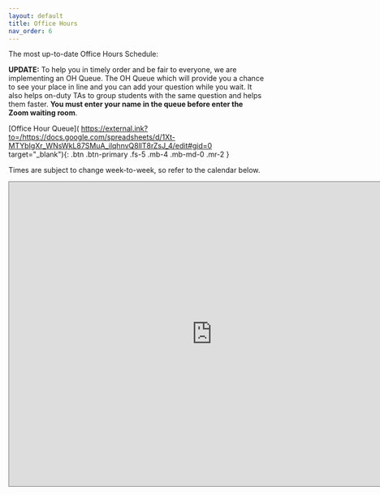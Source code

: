 ```yaml
---
layout: default
title: Office Hours
nav_order: 6
---
```


The most up-to-date Office Hours Schedule:

**UPDATE:** To help you in timely order and be fair to everyone, we are implementing an OH Queue. The OH Queue which will provide you a chance to see your place in line and you can add your question while you wait. It also helps on-duty TAs to group students with the same question and helps them faster. **You must enter your name in the queue before enter the Zoom waiting room**.

[Office Hour Queue]( https://external.ink?to=/https://docs.google.com/spreadsheets/d/1Xt-MTYbIgXr_WNsWkL87SMuA_ilqhnvQ8llT8rZsJ_4/edit#gid=0 target="_blank"){: .btn .btn-primary .fs-5 .mb-4 .mb-md-0 .mr-2 }

Times are subject to change week-to-week, so refer to the calendar below.

<iframe src="https://calendar.google.com/calendar/embed?height=600&wkst=1&bgcolor=%23ffffff&ctz=America%2FNew_York&mode=WEEK&src=aHNjdGVkcjVyb2NiZWMwa3Bjb2FzcHRsZDRAZ3JvdXAuY2FsZW5kYXIuZ29vZ2xlLmNvbQ&color=%23616161" style="border:solid 1px #777" width="800" height="600" frameborder="0" scrolling="no"></iframe>
